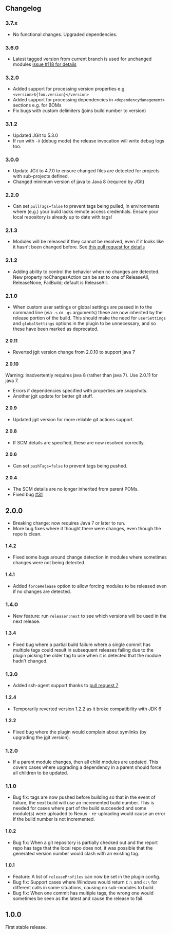 Changelog
---------

### 3.7.x

* No functional changes. Upgraded dependencies.

### 3.6.0

* Latest tagged version from current branch is used for unchanged modules [issue #118 for details](https://github.com/danielflower/multi-module-maven-release-plugin/issues/118)

### 3.2.0

* Added support for processing version properties e.g. `<version>${foo.version}</version>`
* Added support for processing dependencies in `<dependencyManagement>` sections e.g. for BOMs
* Fix bugs with custom delimiters (joins build number to version)  

### 3.1.2

* Updated JGit to 5.3.0
* If run with `-X` (debug mode) the release invocation will write debug logs too.

### 3.0.0

* Update JGit to 4.7.0 to ensure changed files are detected for projects
  with sub-projects defined.
* Changed minimum version of java to Java 8 (required by JGit)

### 2.2.0

* Can set `pullTags=false` to prevent tags being pulled, in environments where (e.g.) your build lacks
remote access credentials. Ensure your local repository is already up to date with tags!

### 2.1.3

* Modules will be released if they cannot be resolved, even if it looks like it hasn't been changed before. See
[this pull request for details](https://github.com/danielflower/multi-module-maven-release-plugin/pull/52)

### 2.1.2

* Adding ability to control the behavior when no changes are detected. New property noChangesAction can be set
 to one of ReleaseAll, ReleaseNone, FailBuild; default is ReleaseAll.

### 2.1.0

* When custom user settings or global settings are passed in to the command line (via `-s` or `-gs` arguments)
 these are now inherited by the release portion of the build. This should make the need for `userSettings` and
 `globalSettings` options in the plugin to be unnecessary, and so these have been marked as deprecated.

#### 2.0.11

* Reverted jgit version change from 2.0.10 to support java 7

#### 2.0.10

Warning: inadvertently requires java 8 (rather than java 7). Use 2.0.11 for java 7.

* Errors if dependencies specified with properties are snapshots.
* Another jgit update for better git stuff.

#### 2.0.9

* Updated jgit version for more reliable git actions support.

#### 2.0.8

* If SCM details are specified, these are now resolved correctly.

#### 2.0.6

* Can set `pushTags=false` to prevent tags being pushed.

#### 2.0.4

* The SCM details are no longer inherited from parent POMs.
* Fixed bug [#31](https://github.com/danielflower/multi-module-maven-release-plugin/issues/31)

## 2.0.0

* Breaking change: now requires Java 7 or later to run.
* More bug fixes where it thought there were changes, even though the repo is clean.

#### 1.4.2

* Fixed some bugs around change detection in modules where sometimes changes were not being detected.

#### 1.4.1

* Added `forceRelease` option to allow forcing modules to be released even if no changes are detected.

### 1.4.0

* New feature: run `releaser:next` to see which versions will be used in the next release.

#### 1.3.4

* Fixed bug where a partial build failure where a single commit has multiple tags could result in subsequent releases
failing due to the plugin picking the older tag to use when it is detected that the module hadn't changed. 

### 1.3.0

* Added ssh-agent support thanks to [pull request 7](https://github.com/danielflower/multi-module-maven-release-plugin/pull/7)

#### 1.2.4

* Temporarily reverted version 1.2.2 as it broke compatibility with JDK 6

#### 1.2.2

* Fixed bug where the plugin would complain about symlinks (by upgrading the jgit version).

### 1.2.0

* If a parent module changes, then all child modules are updated. This covers cases where upgrading a dependency in a parent
should force all children to be updated.

### 1.1.0

* Bug fix: tags are now pushed before building so that in the event of failure, the next build will use an incremented build number. 
This is needed for cases where part of the build succeeded and some module(s) were uploaded to Nexus - re-uploading would cause an 
error if the build number is not incremented. 

#### 1.0.2

* Bug fix: When a git repository is partially checked out and the report repo has tags that the local repo does not, it was possible that the
generated version number would clash with an existing tag.

#### 1.0.1

* Feature: A list of `releaseProfiles` can now be set in the plugin config.
* Bug fix: Support cases where Windows would return `C:\` and `c:\` for different calls in some situations, causing no sub-modules to build.
* Bug fix: When one commit has multiple tags, the wrong one would sometimes be seen as the latest and cause the release to fail.

## 1.0.0

First stable release.

